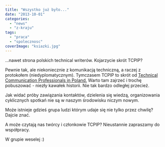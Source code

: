 ```yaml
---
title: "Wszystko już było..."
date: "2013-10-01"
categories:
  - "news"
  - "z-kraju"
tags:
  - "praca"
  - "spolecznosc"
coverImage: "ksiazki.jpg"
---
```


...nawet strona polskich technical writerów. Kojarzycie skrót TCPIP?

Pewnie tak, ale niekoniecznie z komunikacją techniczną, a raczej z protokołem (niedyplomatycznym). Tymczasem TCPIP to skrót od [Technical Communication Professionals in Poland.](http://tcpip.com.pl/) Warto tam zajrzeć i trochę pobuszować - niezły kawałek historii. Nie tak bardzo odległej przecież.

Jak widać próby zawiązania kontaktów, dzielenia się wiedzą, organizowania cyklicznych spotkań nie są w naszym środowisku niczym nowym.

Może istnieje gdzieś grupa ludzi którym udaje się nie tylko przez chwilę? Dajcie znać.

A może czytają nas twórcy i członkowie TCPIP? Nieustannie zapraszamy do współpracy.

W grupie weselej :)
